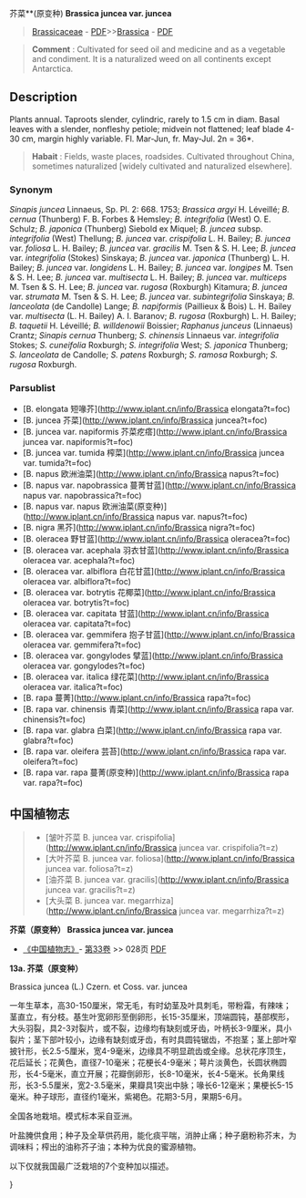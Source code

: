 芥菜**(原变种) **Brassica juncea var. juncea**

> [Brassicaceae](http://www.iplant.cn/info/Brassicaceae?t=foc) - [PDF](http://www.iplant.cn/foc/pdf/Brassicaceae.pdf)>>[Brassica](http://www.iplant.cn/info/Brassica?t=foc) - [PDF](http://www.iplant.cn/foc/pdf/Brassica.pdf)

> **Comment** : 
> Cultivated for seed oil and medicine and as a vegetable and condiment. It is a naturalized weed on all continents except Antarctica.

## Description

Plants annual. Taproots slender, cylindric, rarely to 1.5 cm in diam. Basal leaves with a slender, nonfleshy petiole; midvein not flattened; leaf blade 4-30 cm, margin highly variable. Fl. Mar-Jun, fr. May-Jul. 2n = 36*.

> **Habait** : 
> Fields, waste places, roadsides. Cultivated throughout China, sometimes naturalized [widely cultivated and naturalized elsewhere].

### Synonym
*Sinapis juncea* Linnaeus, Sp. Pl. 2: 668. 1753; *Brassica argyi* H. Léveillé; *B. cernua* (Thunberg) F. B. Forbes & Hemsley; *B. integrifolia* (West) O. E. Schulz; *B. japonica* (Thunberg) Siebold ex Miquel; *B. juncea* subsp. *integrifolia* (West) Thellung; *B. juncea* var. *crispifolia* L. H. Bailey; *B. juncea* var. *foliosa* L. H. Bailey; *B. juncea* var. *gracilis* M. Tsen & S. H. Lee; *B. juncea* var. *integrifolia* (Stokes) Sinskaya; *B. juncea* var. *japonica* (Thunberg) L. H. Bailey; *B. juncea* var. *longidens* L. H. Bailey; *B. juncea* var. *longipes* M. Tsen & S. H. Lee; *B. juncea* var. *multisecta* L. H. Bailey; *B. juncea* var. *multiceps* M. Tsen & S. H. Lee; *B. juncea* var. *rugosa* (Roxburgh) Kitamura; *B. juncea* var. *strumata* M. Tsen & S. H. Lee; *B. juncea* var. *subintegrifolia* Sinskaya; *B. lanceolata* (de Candolle) Lange; *B. napiformis* (Paillieux & Bois) L. H. Bailey var. *multisecta* (L. H. Bailey) A. I. Baranov; *B. rugosa* (Roxburgh) L. H. Bailey; *B. taquetii* H. Léveillé; *B. willdenowii* Boissier; *Raphanus junceus* (Linnaeus) Crantz; *Sinapis cernua* Thunberg; *S. chinensis* Linnaeus var. *integrifolia* Stokes; *S. cuneifolia* Roxburgh; *S. integrifolia* West; *S. japonica* Thunberg; *S. lanceolata* de Candolle; *S. patens* Roxburgh; *S. ramosa* Roxburgh; *S. rugosa* Roxburgh.

### Parsublist

* [B.  elongata  短喙芥](http://www.iplant.cn/info/Brassica elongata?t=foc)
* [B.  juncea  芥菜](http://www.iplant.cn/info/Brassica juncea?t=foc)
* [B.  juncea var. napiformis  芥菜疙瘩](http://www.iplant.cn/info/Brassica juncea var. napiformis?t=foc)
* [B.  juncea var. tumida  榨菜](http://www.iplant.cn/info/Brassica juncea var. tumida?t=foc)
* [B.  napus  欧洲油菜](http://www.iplant.cn/info/Brassica napus?t=foc)
* [B.  napus var. napobrassica  蔓菁甘蓝](http://www.iplant.cn/info/Brassica napus var. napobrassica?t=foc)
* [B.  napus var. napus  欧洲油菜(原变种)](http://www.iplant.cn/info/Brassica napus var. napus?t=foc)
* [B.  nigra  黑芥](http://www.iplant.cn/info/Brassica nigra?t=foc)
* [B.  oleracea  野甘蓝](http://www.iplant.cn/info/Brassica oleracea?t=foc)
* [B.  oleracea var. acephala  羽衣甘蓝](http://www.iplant.cn/info/Brassica oleracea var. acephala?t=foc)
* [B.  oleracea var. albiflora  白花甘蓝](http://www.iplant.cn/info/Brassica oleracea var. albiflora?t=foc)
* [B.  oleracea var. botrytis  花椰菜](http://www.iplant.cn/info/Brassica oleracea var. botrytis?t=foc)
* [B.  oleracea var. capitata  甘蓝](http://www.iplant.cn/info/Brassica oleracea var. capitata?t=foc)
* [B.  oleracea var. gemmifera  抱子甘蓝](http://www.iplant.cn/info/Brassica oleracea var. gemmifera?t=foc)
* [B.  oleracea var. gongylodes  擘蓝](http://www.iplant.cn/info/Brassica oleracea var. gongylodes?t=foc)
* [B.  oleracea var. italica  绿花菜](http://www.iplant.cn/info/Brassica oleracea var. italica?t=foc)
* [B.  rapa  蔓菁](http://www.iplant.cn/info/Brassica rapa?t=foc)
* [B.  rapa var. chinensis  青菜](http://www.iplant.cn/info/Brassica rapa var. chinensis?t=foc)
* [B.  rapa var. glabra  白菜](http://www.iplant.cn/info/Brassica rapa var. glabra?t=foc)
* [B.  rapa var. oleifera  芸苔](http://www.iplant.cn/info/Brassica rapa var. oleifera?t=foc)
* [B.  rapa var. rapa  蔓菁(原变种)](http://www.iplant.cn/info/Brassica rapa var. rapa?t=foc)

## 中国植物志

> * [皱叶芥菜  B.  juncea var. crispifolia](http://www.iplant.cn/info/Brassica juncea var. crispifolia?t=z)
> * [大叶芥菜  B.  juncea var. foliosa](http://www.iplant.cn/info/Brassica juncea var. foliosa?t=z)
> * [油芥菜  B.  juncea var. gracilis](http://www.iplant.cn/info/Brassica juncea var. gracilis?t=z)
> * [大头菜  B.  juncea var. megarrhiza](http://www.iplant.cn/info/Brassica juncea var. megarrhiza?t=z)

**芥菜（原变种） Brassica juncea var. juncea**

* [《中国植物志》](http://www.iplant.cn/frps)- [第33卷](http://www.iplant.cn/frps/vol/33) >> 028页 [PDF](http://www.iplant.cn/frps/pdf/33/028.pdf)

**13a. 芥菜（原变种）**

Brassica juncea (L.) Czern. et Coss. var. juncea

一年生草本，高30-150厘米，常无毛，有时幼茎及叶具刺毛，带粉霜，有辣味；茎直立，有分枝。基生叶宽卵形至倒卵形，长15-35厘米，顶端圆钝，基部楔形，大头羽裂，具2-3对裂片，或不裂，边缘均有缺刻或牙齿，叶柄长3-9厘米，具小裂片；茎下部叶较小，边缘有缺刻或牙齿，有时具圆钝锯齿，不抱茎；茎上部叶窄披针形，长2.5-5厘米，宽4-9毫米，边缘具不明显疏齿或全缘。总状花序顶生，花后延长；花黄色，直径7-10毫米；花梗长4-9毫米；萼片淡黄色，长圆状椭圆形，长4-5毫米，直立开展；花瓣倒卵形，长8-10毫米，长4-5毫米。长角果线形，长3-5.5厘米，宽2-3.5毫米，果瓣具1突出中脉；喙长6-12毫米；果梗长5-15毫米。种子球形，直径约1毫米，紫褐色。花期3-5月，果期5-6月。

全国各地栽培。模式标本采自亚洲。

叶盐腌供食用；种子及全草供药用，能化痰平喘，消肿止痛；种子磨粉称芥末，为调味料；榨出的油称芥子油；本种为优良的蜜源植物。

以下仅就我国最广泛栽培的7个变种加以描述。

}